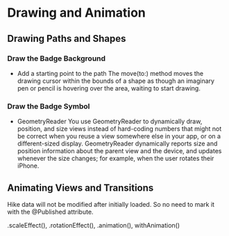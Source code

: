 # Drawing and Animation

## Drawing Paths and Shapes

### Draw the Badge Background
* Add a starting point to the path
The move(to:) method moves the drawing cursor within the bounds of a shape as though an imaginary pen or pencil is hovering over the area, waiting to start drawing.

### Draw the Badge Symbol
* GeometryReader
You use GeometryReader to dynamically draw, position, and size views instead of hard-coding numbers that might not be correct when you reuse a view somewhere else in your app, or on a different-sized display.
GeometryReader dynamically reports size and position information about the parent view and the device, and updates whenever the size changes; for example, when the user rotates their iPhone.

## Animating Views and Transitions

Hike data will not be modified after initially loaded. So no need to mark it with the @Published attribute.

.scaleEffect(), .rotationEffect(), .animation(), withAnimation()
